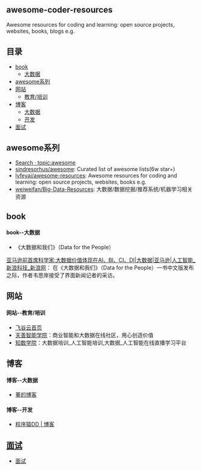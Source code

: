 ## awesome-coder-resources
Awesome resources for coding and learning: open source projects, websites, books, blogs e.g.

<!-- BEGIN 目录 -->
## 目录

- [book](#book)
    - [大数据](#book--大数据)
- [awesome系列](#awesome系列)
- [网站](#网站)
    - [教育/培训](#网站--教育/培训)
- [博客](#博客)
    - [大数据](#博客--大数据)
    - [开发](#博客--开发)
- [面试](#面试)


<!-- END 目录 -->

## awesome系列

+ [Search · topic:awesome](https://github.com/search?q=topic%3Aawesome&type=Repositories)
+ [sindresorhus/awesome](https://github.com/sindresorhus/awesome): Curated list of awesome lists(6w star+)
+ [lyfeyaj/awesome-resources](https://github.com/lyfeyaj/awesome-resources): Awesome resources for coding and learning: open source projects, websites, books e.g.
+ [weiweifan/Big-Data-Resources](https://github.com/weiweifan/Big-Data-Resources): 大数据/数据挖掘/推荐系统/机器学习相关资源

## book

#### book--大数据

+ 《大数据和我们》（Data for the People）

[亚马逊前首席科学家:大数据价值体现在AI、BI、CI、DI|大数据|亚马逊|人工智能_新浪科技_新浪网](http://tech.sina.com.cn/i/2017-01-06/doc-ifxzkfuk2567848.shtml)：
在《大数据和我们》（Data for the People）一书中文版发布之际，作者韦思岸接受了界面新闻记者的采访。

## 网站

#### 网站--教育/培训

+ [飞谷云首页](http://www.feiguyun.com/)
+ [天善智能学院](https://edu.hellobi.com/)：商业智能和大数据在线社区，用心创造价值
+ [知数学院](http://www.zhishu51.com/)：大数据培训_人工智能培训,大数据_人工智能在线直播学习平台


## 博客

#### 博客--大数据
+ [董的博客](http://dongxicheng.org/about/)

#### 博客--开发
+ [程序猿DD | 博客](http://blog.didispace.com/)


## [面试](https://github.com/yesky12/awesome-coder-resources/blob/master/面试题.md)
+ [面试](https://github.com/yesky12/awesome-coder-resources/blob/master/面试题.md)

